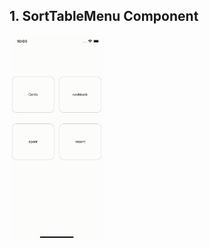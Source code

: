 ## 1. SortTableMenu Component
<div style="display: flex; flex-direction: 'row';">
<img src="./src/assets/SortTableMenu.gif" width=30%>
</div>
